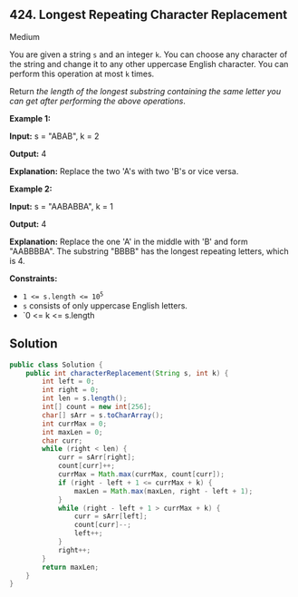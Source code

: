 ## 424\. Longest Repeating Character Replacement

Medium

You are given a string `s` and an integer `k`. You can choose any character of the string and change it to any other uppercase English character. You can perform this operation at most `k` times.

Return _the length of the longest substring containing the same letter you can get after performing the above operations_.

**Example 1:**

**Input:** s = "ABAB", k = 2

**Output:** 4

**Explanation:** Replace the two 'A's with two 'B's or vice versa. 

**Example 2:**

**Input:** s = "AABABBA", k = 1

**Output:** 4

**Explanation:** Replace the one 'A' in the middle with 'B' and form "AABBBBA". The substring "BBBB" has the longest repeating letters, which is 4. 

**Constraints:**

*   <code>1 <= s.length <= 10<sup>5</sup></code>
*   `s` consists of only uppercase English letters.
*   `0 <= k <= s.length

## Solution

```java
public class Solution {
    public int characterReplacement(String s, int k) {
        int left = 0;
        int right = 0;
        int len = s.length();
        int[] count = new int[256];
        char[] sArr = s.toCharArray();
        int currMax = 0;
        int maxLen = 0;
        char curr;
        while (right < len) {
            curr = sArr[right];
            count[curr]++;
            currMax = Math.max(currMax, count[curr]);
            if (right - left + 1 <= currMax + k) {
                maxLen = Math.max(maxLen, right - left + 1);
            }
            while (right - left + 1 > currMax + k) {
                curr = sArr[left];
                count[curr]--;
                left++;
            }
            right++;
        }
        return maxLen;
    }
}
```
